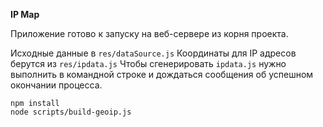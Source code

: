 **IP Map**

Приложение готово к запуску на веб-сервере из корня проекта.

Исходные данные в `res/dataSource.js`
Координаты для IP адресов берутся из `res/ipdata.js`
Чтобы сгенерировать `ipdata.js` нужно выполнить в командной строке и дождаться сообщения об успешном окончании процесса.
```shell
npm install
node scripts/build-geoip.js
```